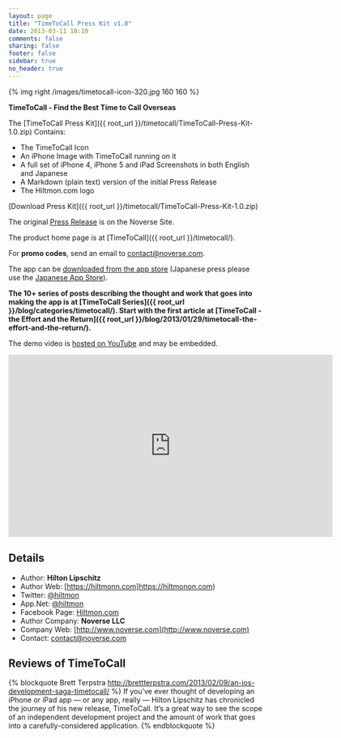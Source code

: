 ```yaml
---
layout: page
title: "TimeToCall Press Kit v1.0"
date: 2013-03-11 10:10
comments: false
sharing: false
footer: false
sidebar: true
no_header: true
---
```


{% img right /images/timetocall-icon-320.jpg 160 160 %}

**TimeToCall - Find the Best Time to Call Overseas**

The [TimeToCall Press Kit]({{ root_url }}/timetocall/TimeToCall-Press-Kit-1.0.zip) Contains:

* The TimeToCall Icon
* An iPhone Image with TimeToCall running on it
* A full set of iPhone 4, iPhone 5 and iPad Screenshots in both English and Japanese
* A Markdown (plain text) version of the initial Press Release
* The Hiltmon.com logo

[Download Press Kit]({{ root_url }}/timetocall/TimeToCall-Press-Kit-1.0.zip)

The original [Press Release](http://www.noverse.com/blog/2013/02/timetocall-released-to-the-app-store/) is on the Noverse Site.

The product home page is at [TimeToCall]({{ root_url }}/timetocall/).

For **promo codes**, send an email to [contact@noverse.com](mailto:contact@noverse.com).

The app can be [downloaded from the app store](https://itunes.apple.com/us/app/timetocall/id596429979?ls=1&mt=8) (Japanese press please use the [Japanese App Store](https://itunes.apple.com/jp/app/timetocall/id596429979?mt=8)).

**The 10+ series of posts describing the thought and work that goes into making the app is at [TimeToCall Series]({{ root_url }}/blog/categories/timetocall/). Start with the first article at [TimeToCall - the Effort and the Return]({{ root_url }}/blog/2013/01/29/timetocall-the-effort-and-the-return/).**

The demo video is [hosted on YouTube](http://youtu.be/84EvUGKoTyQ) and may be embedded.

<p class="black-frame"><iframe width="640" height="360" src="http://www.youtube.com/embed/84EvUGKoTyQ?rel=0" frameborder="0" allowfullscreen></iframe></p>

## Details

* Author: **Hilton Lipschitz**
* Author Web: [https://hiltmonn.com]https://hiltmonon.com)
* Twitter: [@hiltmon](http://twitter.com/hiltmon)
* App.Net: [@hiltmon](http://alpha.app.net/hiltmon)
* Facebook Page: [Hiltmon.com](http://www.facebook.com/hiltmoncom)
* Author Company: **Noverse LLC**
* Company Web: [http://www.noverse.com](http://www.noverse.com)
* Contact: [contact@noverse.com](mailto:contact@noverse.com)

## Reviews of TimeToCall

{% blockquote Brett Terpstra http://brettterpstra.com/2013/02/09/an-ios-development-saga-timetocall/ %}
If you’ve ever thought of developing an iPhone or iPad app — or any app, really — Hilton Lipschitz has chronicled the journey of his new release, TimeToCall. It’s a great way to see the scope of an independent development project and the amount of work that goes into a carefully-considered application.
{% endblockquote %}
